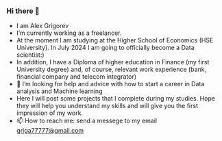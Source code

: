 ### Hi there 👋

- I am Alex Grigorev
- I’m currently working as a freelancer.
- At the moment I am studying at the Higher School of Economics (HSE University). In July 2024 I am going to officially become a Data scientist:) 
- In addition, I have a Diploma of higher education in Finance (my first University degree) and, of course, relevant work experience (bank, financial company and telecom integrator) 
- 🤔 I’m looking for help and advice with how to start a career in Data analysis and Machine learning
- Here I will post some projects that I complete during my studies. Hope they will help you understand my skills and will give you the first impression of my work.
- 📫 How to reach me: send a messege to my email griga77777@gmail.com

